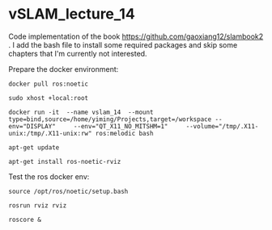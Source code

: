 # vSLAM_lecture_14

Code implementation of the book  https://github.com/gaoxiang12/slambook2 . I add the bash file to install some required packages and skip some chapters that I'm currently not interested.

Prepare the docker environment:
```
docker pull ros:noetic

sudo xhost +local:root

docker run -it  --name vslam_14  --mount type=bind,source=/home/yiming/Projects,target=/workspace --env="DISPLAY"     --env="QT_X11_NO_MITSHM=1"     --volume="/tmp/.X11-unix:/tmp/.X11-unix:rw" ros:melodic bash

apt-get update

apt-get install ros-noetic-rviz
```

Test the ros docker env:
```
source /opt/ros/noetic/setup.bash

rosrun rviz rviz

roscore &
```
